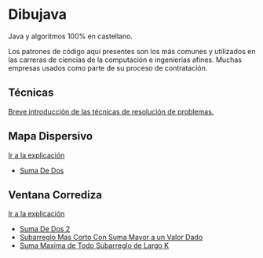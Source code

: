 # Dibujava

Java y algoritmos 100% en castellano.

Los patrones de código aquí presentes son los más comunes y utilizados en las carreras de ciencias de la computación e ingenierías afines.
Muchas empresas usados como parte de su proceso de contratación.

## Técnicas

[Breve introducción de las técnicas de resolución de problemas.
](tecnicas.md)

## Mapa Dispersivo

[Ir a la explicación](src%2Fmain%2Fjava%2Fcom%2Fzurcacielos%2Falgoritmos%2FMapaDispersivo%2Fmapadispersivo.md)

- [Suma De Dos](src%2Fmain%2Fjava%2Fcom%2Fzurcacielos%2Falgoritmos%2FMapaDispersivo%2FSumaDeDos.java)

## Ventana Corrediza

[Ir a la explicación](src%2Fmain%2Fjava%2Fcom%2Fzurcacielos%2Falgoritmos%2FVentanaCorrediza%2Fventanacorrediza.md)
- [Suma De Dos 2](src%2Fmain%2Fjava%2Fcom%2Fzurcacielos%2Falgoritmos%2FVentanaCorrediza%2FSumaDeDos2.java)
- [Subarreglo Mas Corto Con Suma Mayor a un Valor Dado](src%2Fmain%2Fjava%2Fcom%2Fzurcacielos%2Falgoritmos%2FVentanaCorrediza%2FSubarregloMasCortoConSumaMayorAUnValorDado.java)
- [Suma Maxima de Todo Subarreglo de Largo K](src%2Fmain%2Fjava%2Fcom%2Fzurcacielos%2Falgoritmos%2FVentanaCorrediza%2FSumaMaximaDeTodoSubArregloDeLargoK.java)

